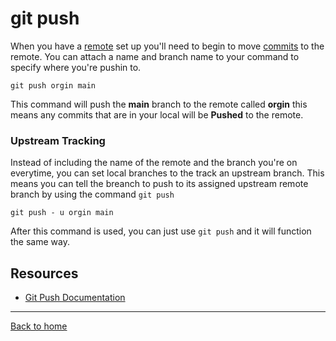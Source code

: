 # git push
When you have a [remote](./REMOTE.md) set up you'll need to begin to move [commits](./COMMIT.md) to the remote.
You can attach a name and branch name to your command to specify where you're pushin to.
```
git push orgin main
```
This command will push the **main** branch to the remote called **orgin** this means any commits that are in your local will be **Pushed** to the remote.
### Upstream Tracking 
Instead of including the name of the remote and the branch you're on everytime, you can set local branches to the track an upstream branch.
This means you can tell the breanch to push to its assigned upstream remote branch by using the command `git push`
```
git push - u orgin main
```
After this command is used, you can just use `git push` and it will function the same way.
## Resources 
- [Git Push Documentation](https://git-scm.com/docs/git-push)
---
[Back to home](../README.md)
